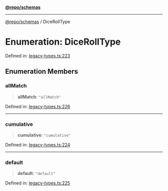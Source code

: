 [**@repo/schemas**](../README.md)

---

[@repo/schemas](../README.md) / DiceRollType

# Enumeration: DiceRollType

Defined in: [legacy-types.ts:223](https://github.com/alexqguo/drinking-board-game-v3/blob/15932662279983c0f0b2a6fa59ef653227975f0d/packages/schemas/src/legacy-types.ts#L223)

## Enumeration Members

### allMatch

> **allMatch**: `"allMatch"`

Defined in: [legacy-types.ts:226](https://github.com/alexqguo/drinking-board-game-v3/blob/15932662279983c0f0b2a6fa59ef653227975f0d/packages/schemas/src/legacy-types.ts#L226)

---

### cumulative

> **cumulative**: `"cumulative"`

Defined in: [legacy-types.ts:224](https://github.com/alexqguo/drinking-board-game-v3/blob/15932662279983c0f0b2a6fa59ef653227975f0d/packages/schemas/src/legacy-types.ts#L224)

---

### default

> **default**: `"default"`

Defined in: [legacy-types.ts:225](https://github.com/alexqguo/drinking-board-game-v3/blob/15932662279983c0f0b2a6fa59ef653227975f0d/packages/schemas/src/legacy-types.ts#L225)
